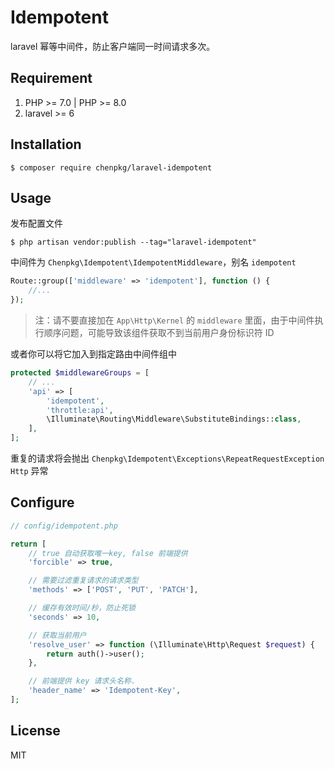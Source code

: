 <h1 align="left"> Idempotent </h1>

<p align="left"> laravel 幂等中间件，防止客户端同一时间请求多次。</p>

## Requirement

1. PHP >= 7.0 | PHP >= 8.0
2. laravel >= 6

## Installation

```shell
$ composer require chenpkg/laravel-idempotent
```

## Usage

发布配置文件

```
$ php artisan vendor:publish --tag="laravel-idempotent"
```

中间件为 `Chenpkg\Idempotent\IdempotentMiddleware`，别名 `idempotent`

```php
Route::group(['middleware' => 'idempotent'], function () {
    //...
});
```

> 注：请不要直接加在 `App\Http\Kernel` 的 `middleware` 里面，由于中间件执行顺序问题，可能导致该组件获取不到当前用户身份标识符 ID

或者你可以将它加入到指定路由中间件组中

```php
protected $middlewareGroups = [
    // ...
    'api' => [
        'idempotent',
        'throttle:api',
        \Illuminate\Routing\Middleware\SubstituteBindings::class,
    ],
];
```

重复的请求将会抛出 `Chenpkg\Idempotent\Exceptions\RepeatRequestException` `Http` 异常

## Configure


```php
// config/idempotent.php

return [
    // true 自动获取唯一key, false 前端提供
    'forcible' => true,

    // 需要过滤重复请求的请求类型
    'methods' => ['POST', 'PUT', 'PATCH'],

    // 缓存有效时间/秒，防止死锁
    'seconds' => 10,

    // 获取当前用户
    'resolve_user' => function (\Illuminate\Http\Request $request) {
        return auth()->user();
    },

    // 前端提供 key 请求头名称.
    'header_name' => 'Idempotent-Key',
];
```


## License

MIT